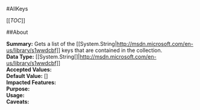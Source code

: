 #AllKeys

[[_TOC_]]

##About

**Summary:** Gets a list of the [[System.String|http://msdn.microsoft.com/en-us/library/s1wwdcbf]] keys that are contained in the collection.  
**Data Type:** [[System.String[]|http://msdn.microsoft.com/en-us/library/s1wwdcbf]]  
**Accepted Values:**   
**Default Value:** []  
**Impacted Features:**   
**Purpose:**   
**Usage:**   
**Caveats:**   

